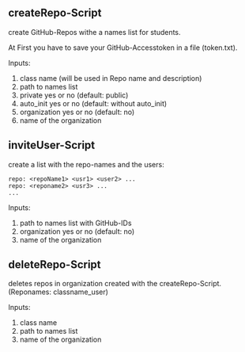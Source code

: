 ## createRepo-Script

create GitHub-Repos withe a names list for students.

At First you have to save your GitHub-Accesstoken in a file (token.txt).

Inputs:
1. class name (will be used in Repo name and description)
2. path to names list  
3. private yes or no (default: public)
4. auto_init yes or no (default: without auto_init)
5. organization yes or no (default: no)
  1. name of the organization


## inviteUser-Script

create a list with the repo-names and the users:

```
repo: <repoName1> <usr1> <user2> ...
repo: <reponame2> <usr3> ...
...
```
Inputs:
1. path to names list with GitHub-IDs
2. organization yes or no (default: no)
  1. name of the organization

## deleteRepo-Script

deletes repos in organization created with the createRepo-Script. (Reponames: classname_user)

Inputs: 
1. class name
2. path to names list  
3. name of the organization
